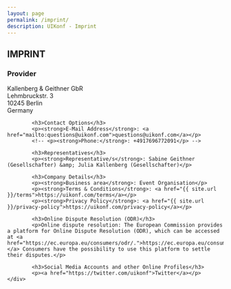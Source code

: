 ```yaml
---
layout: page
permalink: /imprint/
description: UIKonf - Imprint
---
```


<div class="wrapper">
	<div class="uk-container">
		<h2>IMPRINT</h2>
			<h3>Provider</h3>
			<p> Kallenberg &amp; Geithner GbR<br/>
				Lehmbruckstr. 3<br/>
				10245 Berlin<br/>
				Germany</p>
			
			<h3>Contact Options</h3>
			<p><strong>E-Mail Address</strong>: <a href="mailto:questions@uikonf.com">questions@uikonf.com</a></p>
			<!-- <p><strong>Phone:</strong>: +4917696772091</p> -->
			
			<h3>Representatives</h3>
			<p><strong>Representative/s</strong>: Sabine Geithner (Gesellschafter) &amp; Julia Kallenberg (Gesellschafter)</p>
			
			<h3>Company Details</h3>
			<p><strong>Business area</strong>: Event Organisation</p>
			<p><strong>Terms & Conditions</strong>: <a href="{{ site.url }}/terms">https://uikonf.com/terms</a></p>
			<p><strong>Privacy Policy</strong>: <a href="{{ site.url }}/privacy-policy">https://uikonf.com/privacy-policy</a></p>
			
			<h3>Online Dispute Resolution (ODR)</h3>
			<p>Online dispute resolution: The European Commission provides a platform for Online Dispute Resolution (ODR), which can be accessed at <a href="https://ec.europa.eu/consumers/odr/.">https://ec.europa.eu/consumers/odr/.</a> Consumers have the possibility to use this platform to settle their disputes.</p>
			
			<h3>Social Media Accounts and other Online Profiles</h3>
			<p><a href="https://twitter.com/uikonf">Twitter</a></p>
	</div>
</div>

